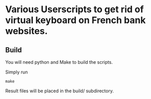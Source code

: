 # Various Userscripts to get rid of virtual keyboard on French bank websites.

## Build

You will need python and Make to build the scripts.

Simply run

    make

Result files will be placed in the build/ subdirectory.


